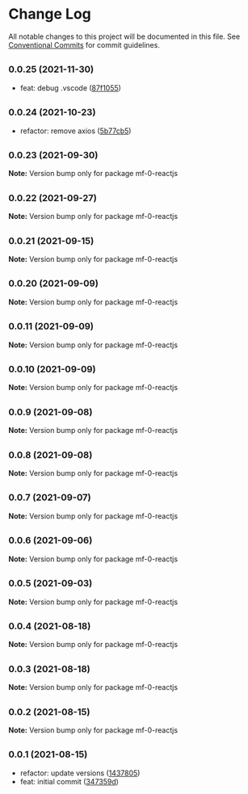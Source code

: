 # Change Log

All notable changes to this project will be documented in this file.
See [Conventional Commits](https://conventionalcommits.org) for commit guidelines.

## <small>0.0.25 (2021-11-30)</small>

* feat: debug .vscode ([87f1055](https://github.com/gmahechas/erp/commit/87f1055))





## <small>0.0.24 (2021-10-23)</small>

* refactor: remove axios ([5b77cb5](https://github.com/gmahechas/erp/commit/5b77cb5))





## <small>0.0.23 (2021-09-30)</small>

**Note:** Version bump only for package mf-0-reactjs





## <small>0.0.22 (2021-09-27)</small>

**Note:** Version bump only for package mf-0-reactjs





## <small>0.0.21 (2021-09-15)</small>

**Note:** Version bump only for package mf-0-reactjs





## <small>0.0.20 (2021-09-09)</small>

**Note:** Version bump only for package mf-0-reactjs





## <small>0.0.11 (2021-09-09)</small>

**Note:** Version bump only for package mf-0-reactjs





## <small>0.0.10 (2021-09-09)</small>

**Note:** Version bump only for package mf-0-reactjs





## <small>0.0.9 (2021-09-08)</small>

**Note:** Version bump only for package mf-0-reactjs





## <small>0.0.8 (2021-09-08)</small>

**Note:** Version bump only for package mf-0-reactjs





## <small>0.0.7 (2021-09-07)</small>

**Note:** Version bump only for package mf-0-reactjs





## <small>0.0.6 (2021-09-06)</small>

**Note:** Version bump only for package mf-0-reactjs





## <small>0.0.5 (2021-09-03)</small>

**Note:** Version bump only for package mf-0-reactjs





## <small>0.0.4 (2021-08-18)</small>

**Note:** Version bump only for package mf-0-reactjs





## <small>0.0.3 (2021-08-18)</small>

**Note:** Version bump only for package mf-0-reactjs





## <small>0.0.2 (2021-08-15)</small>

**Note:** Version bump only for package mf-0-reactjs





## <small>0.0.1 (2021-08-15)</small>

* refactor: update versions ([1437805](https://github.com/gmahechas/erp/commit/1437805))
* feat: initial commit ([347359d](https://github.com/gmahechas/erp/commit/347359d))
